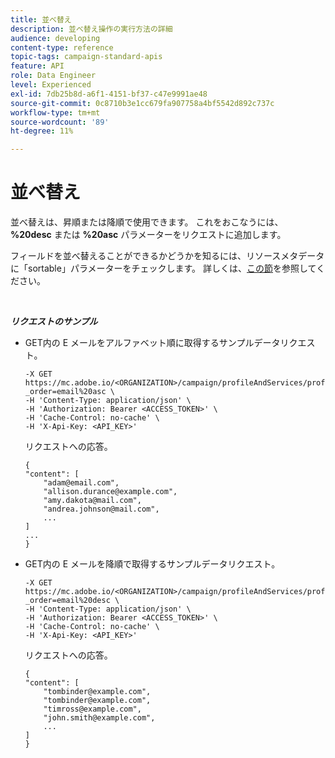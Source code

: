 ```yaml
---
title: 並べ替え
description: 並べ替え操作の実行方法の詳細
audience: developing
content-type: reference
topic-tags: campaign-standard-apis
feature: API
role: Data Engineer
level: Experienced
exl-id: 7db25b8d-a6f1-4151-bf37-c47e9991ae48
source-git-commit: 0c8710b3e1cc679fa907758a4bf5542d892c737c
workflow-type: tm+mt
source-wordcount: '89'
ht-degree: 11%

---
```


# 並べ替え

並べ替えは、昇順または降順で使用できます。 これをおこなうには、 **%20desc** または **%20asc** パラメーターをリクエストに追加します。

フィールドを並べ替えることができるかどうかを知るには、リソースメタデータに「sortable」パラメーターをチェックします。 詳しくは、[この節](../../api/using/metadata-mechanism.md)を参照してください。

<br/>

***リクエストのサンプル***

* GET内の E メールをアルファベット順に取得するサンプルデータリクエスト。

  ```
  -X GET https://mc.adobe.io/<ORGANIZATION>/campaign/profileAndServices/profile/email?_order=email%20asc \
  -H 'Content-Type: application/json' \
  -H 'Authorization: Bearer <ACCESS_TOKEN>' \
  -H 'Cache-Control: no-cache' \
  -H 'X-Api-Key: <API_KEY>'
  ```

  リクエストへの応答。

  ```
  {
  "content": [
      "adam@email.com",
      "allison.durance@example.com",
      "amy.dakota@mail.com",
      "andrea.johnson@mail.com",
      ...
  ]
  ...
  }
  ```

* GET内の E メールを降順で取得するサンプルデータリクエスト。

  ```
  -X GET https://mc.adobe.io/<ORGANIZATION>/campaign/profileAndServices/profile/email?_order=email%20desc \
  -H 'Content-Type: application/json' \
  -H 'Authorization: Bearer <ACCESS_TOKEN>' \
  -H 'Cache-Control: no-cache' \
  -H 'X-Api-Key: <API_KEY>'
  ```

  リクエストへの応答。

  ```
  {
  "content": [
      "tombinder@example.com",
      "tombinder@example.com",
      "timross@example.com",
      "john.smith@example.com",
      ...
  ]
  }
  ```
